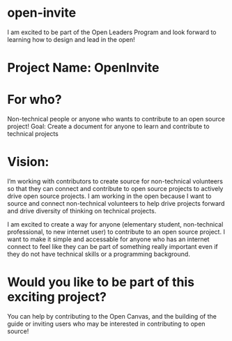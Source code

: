 # open-invite

I am excited to be part of the Open Leaders Program and look forward to learning how to design and lead in the open! 

# Project Name: OpenInvite

# For who? 

Non-technical people or anyone who wants to contribute to an open source project!
Goal: Create a document for anyone to learn and contribute to technical projects

# Vision: 

I’m working with contributors to create source for non-technical volunteers so that they can connect and contribute to open source projects to actively drive open source projects. I am working in the open because I want to source and connect non-technical volunteers to help drive projects forward and drive diversity of thinking on technical projects.

I am excited to create a way for anyone (elementary student, non-technical professional, to new internet user) to contribute to an open source project. I want to make it simple and accessable for anyone who has an internet connect to feel like they can be part of something really important even if they do not have technical skills or a programming background. 

# Would you like to be part of this exciting project? 

You can help by contributing to the Open Canvas, and the building of the guide or inviting users who may be interested in contributing to open source! 
